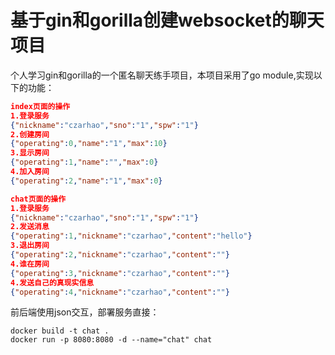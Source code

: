 # 基于gin和gorilla创建websocket的聊天项目

  个人学习gin和gorilla的一个匿名聊天练手项目，本项目采用了go module,实现以下的功能：

```json
index页面的操作
1.登录服务
{"nickname":"czarhao","sno":"1","spw":"1"}
2.创建房间
{"operating":0,"name":"1","max":10}
3.显示房间
{"operating":1,"name":"","max":0}
4.加入房间
{"operating":2,"name":"1","max":0}

chat页面的操作
1.登录服务
{"nickname":"czarhao","sno":"1","spw":"1"}
2.发送消息
{"operating":1,"nickname":"czarhao","content":"hello"}
3.退出房间
{"operating":2,"nickname":"czarhao","content":""}
4.谁在房间
{"operating":3,"nickname":"czarhao","content":""}
4.发送自己的真现实信息
{"operating":4,"nickname":"czarhao","content":""}
```

前后端使用json交互，部署服务直接：

```shell
docker build -t chat .
docker run -p 8080:8080 -d --name="chat" chat
```



